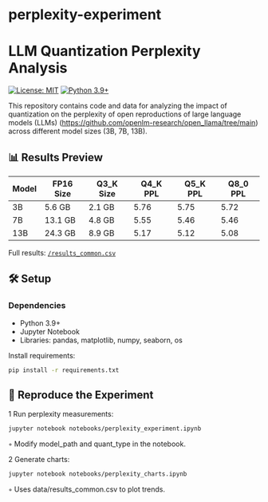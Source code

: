 # perplexity-experiment

# LLM Quantization Perplexity Analysis

[![License: MIT](https://img.shields.io/badge/License-MIT-yellow.svg)](https://opensource.org/licenses/MIT)
[![Python 3.9+](https://img.shields.io/badge/Python-3.9%2B-blue.svg)](https://www.python.org/)

This repository contains code and data for analyzing the impact of quantization on the perplexity of open reproductions of large language models (LLMs) (https://github.com/openlm-research/open_llama/tree/main) across different model sizes (3B, 7B, 13B).

## 📊 Results Preview
| Model | FP16 Size | Q3_K Size | Q4_K PPL | Q5_K PPL | Q8_0 PPL |
|-------|-----------|-----------|----------|----------|----------|
| 3B    | 5.6 GB    | 2.1 GB    | 5.76     | 5.75     | 5.72     |
| 7B    | 13.1 GB   | 4.8 GB    | 5.55     | 5.46     | 5.46     |
| 13B   | 24.3 GB   | 8.9 GB    | 5.17     | 5.12     | 5.08     |

Full results: [`/results_common.csv`](data/results_common.csv)

## 🛠️ Setup

### Dependencies
- Python 3.9+
- Jupyter Notebook
- Libraries: pandas, matplotlib, numpy, seaborn, os

Install requirements:
```bash
pip install -r requirements.txt
```

## 🧪 Reproduce the Experiment
 1 Run perplexity measurements:

```bash
jupyter notebook notebooks/perplexity_experiment.ipynb
```
 ◦ Modify model_path and quant_type in the notebook.
 
 2 Generate charts:
```bash
jupyter notebook notebooks/perplexity_charts.ipynb
```
 ◦ Uses data/results_common.csv to plot trends.
